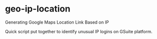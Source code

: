 # geo-ip-location
Generating Google Maps Location Link Based on IP

Quick script put together to identify unusual IP logins on GSuite platform.